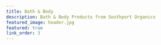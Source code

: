 ```yaml
---
title: Bath & Body
description: Bath & Body Products from Southport Organics
featured_image: header.jpg
featured: true
link_order: 3
---
```

